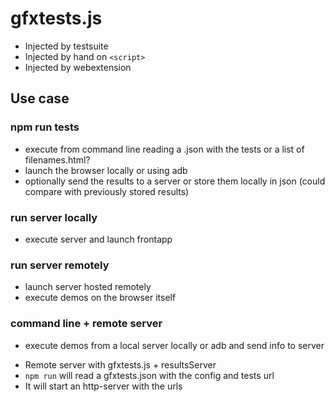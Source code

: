 # gfxtests.js

- Injected by testsuite
- Injected by hand on `<script>`
- Injected by webextension

## Use case
### npm run tests
  - execute from command line reading a .json with the tests or a list of filenames.html?
  - launch the browser locally or using adb
  - optionally send the results to a server or store them locally in json (could compare with previously stored results)

### run server locally
  - execute server and launch frontapp

### run server remotely
  - launch server hosted remotely
  - execute demos on the browser itself

### command line + remote server
  - execute demos from a local server locally or adb and send info to server


* Remote server with gfxtests.js + resultsServer
* `npm run` will read a gfxtests.json with the config and tests url
* It will start an http-server with the urls